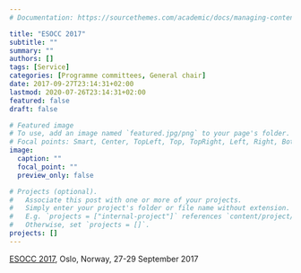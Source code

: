 ```yaml
---
# Documentation: https://sourcethemes.com/academic/docs/managing-content/

title: "ESOCC 2017"
subtitle: ""
summary: ""
authors: []
tags: [Service]
categories: [Programme committees, General chair]
date: 2017-09-27T23:14:31+02:00
lastmod: 2020-07-26T23:14:31+02:00
featured: false
draft: false

# Featured image
# To use, add an image named `featured.jpg/png` to your page's folder.
# Focal points: Smart, Center, TopLeft, Top, TopRight, Left, Right, BottomLeft, Bottom, BottomRight.
image:
  caption: ""
  focal_point: ""
  preview_only: false

# Projects (optional).
#   Associate this post with one or more of your projects.
#   Simply enter your project's folder or file name without extension.
#   E.g. `projects = ["internal-project"]` references `content/project/deep-learning/index.md`.
#   Otherwise, set `projects = []`.
projects: []
---
```

[ESOCC 2017](http://esocc2017.ifi.uio.no/), Oslo, Norway, 27-29 September 2017
